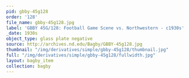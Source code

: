```yaml
---
pid: gbby-45g128
order: '128'
file_name: gbby-45g128.jpg
label: 'GBBY 45G/128: Football Game Scene vs. Northwestern - c1930s'
_date: 1930s
object_type: glass plate negative
source: http://archives.nd.edu/Bagby/GBBY-45g128.jpg
thumbnail: "/img/derivatives/simple/gbby-45g128/thumbnail.jpg"
full: "/img/derivatives/simple/gbby-45g128/fullwidth.jpg"
layout: bagby_item
collection: bagby
---
```

